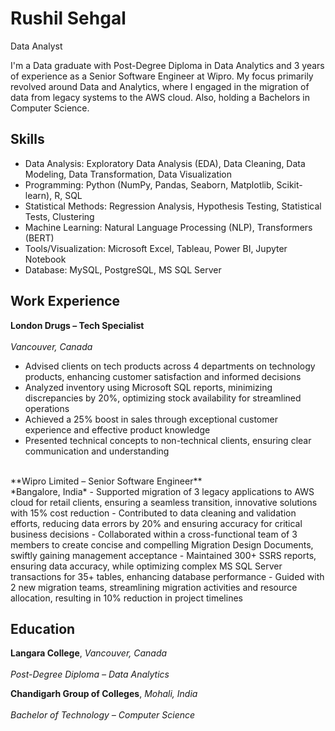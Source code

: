 # Rushil Sehgal
Data Analyst

I'm a Data graduate with Post-Degree Diploma in Data Analytics and 3 years of experience as a Senior Software Engineer at Wipro. My focus primarily revolved around Data and Analytics, where I engaged in the migration of data from legacy systems to the AWS cloud. Also, holding a Bachelors in Computer Science.

## Skills
 - Data Analysis: Exploratory Data Analysis (EDA), Data Cleaning, Data Modeling, Data Transformation, Data Visualization
 - Programming: Python (NumPy, Pandas, Seaborn, Matplotlib, Scikit-learn), R, SQL
 - Statistical Methods: Regression Analysis, Hypothesis Testing, Statistical Tests, Clustering
 - Machine Learning: Natural Language Processing (NLP), Transformers (BERT)
 - Tools/Visualization: Microsoft Excel, Tableau, Power BI, Jupyter Notebook
 - Database: MySQL, PostgreSQL, MS SQL Server

## Work Experience
**London Drugs – Tech Specialist**                                                                                        
<br>*Vancouver, Canada*
 - Advised clients on tech products across 4 departments on technology products, enhancing customer satisfaction and informed decisions
 - Analyzed inventory using Microsoft SQL reports, minimizing discrepancies by 20%, optimizing stock availability for streamlined operations
 - Achieved a 25% boost in sales through exceptional customer experience and effective product knowledge
 - Presented technical concepts to non-technical clients, ensuring clear communication and understanding
<br>
**Wipro Limited – Senior Software Engineer**                                                                             
<br>*Bangalore, India*
 - Supported migration of 3 legacy applications to AWS cloud for retail clients, ensuring a seamless transition, innovative solutions with 
   15% cost reduction
 - Contributed to data cleaning and validation efforts, reducing data errors by 20% and ensuring accuracy for critical business decisions
 - Collaborated within a cross-functional team of 3 members to create concise and compelling Migration Design Documents, swiftly gaining 
   management acceptance
 - Maintained 300+ SSRS reports, ensuring data accuracy, while optimizing complex MS SQL Server transactions for 35+ tables, enhancing 
   database performance
 - Guided with 2 new migration teams, streamlining migration activities and resource allocation, resulting in 10% reduction in project 
   timelines

## Education
**Langara College**, *Vancouver, Canada*                                                                                 
<br>*Post-Degree Diploma – Data Analytics*

**Chandigarh Group of Colleges**, *Mohali, India*                                                                        
<br>*Bachelor of Technology – Computer Science*
